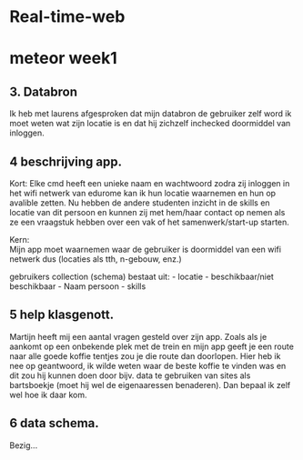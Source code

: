 # Real-time-web

# meteor week1

## 3. Databron
Ik heb met laurens afgesproken dat mijn databron de gebruiker zelf word ik moet weten wat zijn locatie is en dat hij zichzelf inchecked doormiddel van inloggen. 

## 4 beschrijving app.
Kort: Elke cmd heeft een unieke naam en wachtwoord zodra zij inloggen in het wifi netwerk van edurome kan ik hun locatie waarnemen en hun op avalible zetten. Nu hebben de andere studenten inzicht in de skills en locatie van dit persoon en kunnen zij met hem/haar contact op nemen als ze een vraagstuk hebben over een vak of het samenwerk/start-up starten. 

Kern:  
Mijn app moet waarnemen waar de gebruiker is doormiddel van een wifi netwerk dus (locaties als tth, n-gebouw, enz.)

gebruikers collection (schema) bestaat uit:
	- locatie
	- beschikbaar/niet beschikbaar
	- Naam persoon
	- skills 
	
## 5 help klasgenott. 
Martijn heeft mij een aantal vragen gesteld over zijn app. 
Zoals als je aankomt op een onbekende plek met de trein en mijn app geeft je een route naar alle goede koffie tentjes zou je die route dan doorlopen. Hier heb ik nee op geantwoord, ik wilde weten waar de beste koffie te vinden was en dit zou hij kunnen doen door bijv. data te gebruiken van sites als bartsboekje (moet hij wel de eigenaaressen benaderen). Dan bepaal ik zelf wel hoe ik daar kom. 

## 6 data schema.
Bezig...  
  
